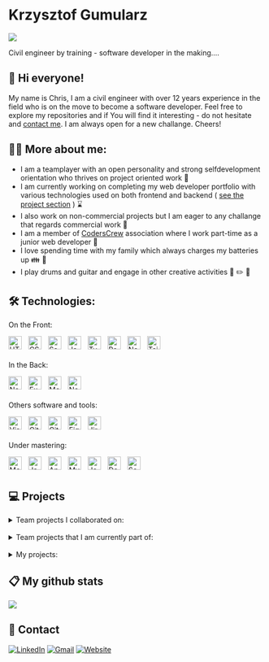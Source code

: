 # Krzysztof Gumularz

<img class="img" src="./img/banner.png">

Civil engineer by training - software developer in the making....

## :wave: Hi everyone! 

My name is Chris, I am a civil engineer with over 12 years experience in the field who is on the move to become a software developer.
Feel free to explore my repositories and if You will find it interesting - do not hesitate and [contact me](#📧-contact). I am always open for a new challange. Cheers!


## :man_technologist: More about me: 

  - I am a teamplayer with an open personality and strong selfdevelopment orientation who thrives on project oriented work  :climbing:
  - I am currently working on completing my web developer portfolio with  various technologies used on both frontend and backend ( [see the project section](#💻-projects) ) :hourglass:
  - I also work on non-commercial projects but I am eager to any challange that regards commercial work :rocket:
  - I am a member of [CodersCrew][URLcodercrew] association where I work part-time as a junior web developer :muscle:
  - I love spending time with my family which always charges my batteries up :family: :battery: 
  - I  play drums and guitar and engage in other creative activities :guitar: :pencil2: :wrench: 

## :hammer_and_wrench: Technologies:
On the Front:

<img align="left" alt="HTML5" width="26px" src="https://cdn.jsdelivr.net/gh/devicons/devicon/icons/html5/html5-original.svg" style="padding-right:10px;"/>
<img align="left" alt="CSS3" width="26px" src="https://cdn.jsdelivr.net/gh/devicons/devicon/icons/css3/css3-original.svg" 
style="padding-right:10px;" />
<img align="left" alt="Sass" width="26px" src="https://cdn.jsdelivr.net/gh/devicons/devicon/icons/sass/sass-original.svg" 
style="padding-right:10px;" />
<img align="left" alt="JavaScript" width="26px" src="https://cdn.jsdelivr.net/gh/devicons/devicon/icons/javascript/javascript-original.svg" style="padding-right:10px;" />
<img align="left" alt="Typescript" width="26px" src="https://cdn.jsdelivr.net/gh/devicons/devicon/icons/typescript/typescript-original.svg" style="padding-right:10px;" />
<img align="left" alt="React" width="26px" src="https://cdn.jsdelivr.net/gh/devicons/devicon/icons/react/react-original.svg" style="padding-right:10px;" />
<img align="left" alt="NextJS" width="26px" src="https://cdn.jsdelivr.net/gh/devicons/devicon/icons/nextjs/nextjs-original.svg" style="padding-right:10px" />
<img align="left" alt="Tailwindcss" width="26px" src="https://cdn.jsdelivr.net/gh/devicons/devicon/icons/tailwindcss/tailwindcss-plain.svg" style="padding-right:10px" />

<br />
<br />

In the Back:

<img align="left" alt="Node.js" width="26px" src="https://cdn.jsdelivr.net/gh/devicons/devicon/icons/nodejs/nodejs-original.svg" style="padding-right:10px;" />
<img align="left" alt="Express" width="26px" src="https://cdn.jsdelivr.net/gh/devicons/devicon/icons/express/express-original.svg" style="padding-right:10px;" />
<img align="left" alt="MongoDB" width="26px" src="https://cdn.jsdelivr.net/gh/devicons/devicon/icons/mongodb/mongodb-original.svg" style="padding-right:10px;" />
<img align="left" alt="NestJS" width="26px" src="https://cdn.jsdelivr.net/gh/devicons/devicon/icons/nestjs/nestjs-plain.svg" style="padding-right:10px" />

<br />
<br />

Others software and tools:

<img align="left" alt="Visual Studio Code" width="26px" src="https://cdn.jsdelivr.net/gh/devicons/devicon/icons/vscode/vscode-original.svg" style="padding-right:10px;" />
<img align="left" alt="Git" width="26px" src="https://cdn.jsdelivr.net/gh/devicons/devicon/icons/git/git-original.svg" 
style="padding-right:10px;" />
<img align="left" alt="GitHub" width="26px" src="https://user-images.githubusercontent.com/3369400/139447912-e0f43f33-6d9f-45f8-be46-2df5bbc91289.png" style="padding-right:10px;" />
<img align="left" alt="Figma" width="26px" src="https://cdn.jsdelivr.net/gh/devicons/devicon/icons/figma/figma-original.svg" style="padding-right:10px;" />
<img align="left" alt="Jira" width="26px" src="https://cdn.jsdelivr.net/gh/devicons/devicon/icons/jira/jira-original.svg" style="padding-right:10px;" />

<br />
<br />

Under mastering:

<img align="left" alt="MongoDB" width="26px" src="https://upload.wikimedia.org/wikipedia/commons/9/9c/IntelliJ_IDEA_Icon.svg" style="padding-right:10px;" />
<img align="left" alt="Java" width="26px" src="https://cdn.jsdelivr.net/gh/devicons/devicon/icons/java/java-original.svg" 
style="padding-right:10px;" />
<img align="left" alt="AngularJS" width="26px" src="https://cdn.jsdelivr.net/gh/devicons/devicon/icons/angularjs/angularjs-original.svg" 
style="padding-right:10px;" />
<img align="left" alt="MySQL" width="26px" src="https://cdn.jsdelivr.net/gh/devicons/devicon/icons/mysql/mysql-original.svg" style="padding-right:10px;" />
<img align="left" alt="Jenkins" width="26px" src="https://cdn.jsdelivr.net/gh/devicons/devicon/icons/jenkins/jenkins-original.svg" style="padding-right:10px" />
<img align="left" alt="Docker" width="26px" src="https://cdn.jsdelivr.net/gh/devicons/devicon/icons/docker/docker-original.svg" style="padding-right:10px" />
<img align="left" alt="SocketIO" width="26px" src="https://cdn.jsdelivr.net/gh/devicons/devicon/icons/socketio/socketio-original.svg" style="padding-right:10px" />

<br />
<br />

## :computer: Projects
<details>

<summary> Team projects I collaborated on: </summary>
<br />

 - [Jobiz](https://github.com/CodersCampCrew/Jobiz) - Quiz app, with both frontend and backend as well as fetching external api. Stack: HTML5, CSS3, JS.
 - [Cookbook](https://github.com/CodersCampCrew/Cookbook)  - Online Cookbook app, frontend part made with React.
 - [Cookbook-Backend](https://github.com/CodersCampCrew/Cookbook-Backend) - Providing backend for already done frontend of the Cookbook app. Stack: Express, MongoDB and Passport library for authorization and authentication. 
 - [Ukraine Helper](https://github.com/CodersCampCrew/Ukraine-helper) - Application allowing instant help to war refugees crossing our border. Stack: Figma, React,  Typescript, Express, MongoDB with Nodemailer and JWT for authorization and authentication.
 - [Teacher Assistant](https://github.com/CodersCampCrew/Teacher-Assistant) - AAn application supporting tutors in terms of working time management and contact with students. Stack: Bootstrap, React and Redux, NextJs, NestJs, MongoDB with nodemailer and JWT for authorization and authentication.

</details>

<br />

<details>

<summary> Team projects that I am currently part of: </summary>
<br />

 - [CodersCrew-Website](https://github.com/CodersCrew/coderscrew-website)
 - [HSM-Website](https://github.com/CodersCrew/hsm-website/tree/main)

</details>

<br />

<details>

<summary> My projects:  </summary>

<br />

:construction: This section is under development and will be comming soon...

</details>


## :clipboard: My github stats 


<img src="https://github-readme-stats.vercel.app/api?username=KrisGum&count_private=true&theme=holi&show_icons=true" />


## :e-mail: Contact

[![LinkedIn](https://img.shields.io/badge/linkedin-%230077B5.svg?style=for-the-badge&logo=linkedin&logoColor=white)][URLlinkedin]
[![Gmail](https://img.shields.io/badge/Gmail-D14836?style=for-the-badge&logo=gmail&logoColor=white)][URLemail]
[![Website](https://img.shields.io/badge/MY_WEBSITE-blue&logo=logoColor=blue?style=for-the-badge&color=gray)][URLwebsite]


[URLlinkedin]:https://www.linkedin.com/in/krzysztof-gumularz/?locale=en_US
[URLemail]:mailto:krisgumularz@gmail.com
[URLwebsite]:https://tmkamal.github.io/under-construction-template/
[URLcodercrew]:https://tmkamal.github.io/under-construction-template/







